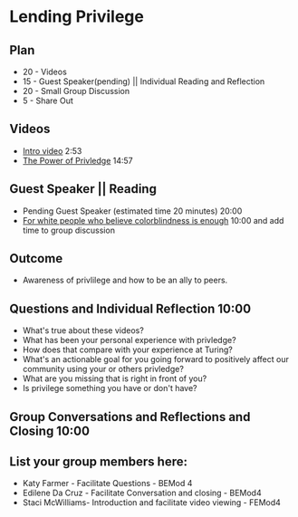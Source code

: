 # Lending Privilege
## Plan

* 20 - Videos
* 15 - Guest Speaker(pending) || Individual Reading and Reflection
* 20 - Small Group Discussion
* 5 - Share Out 

## Videos
* [Intro video](https://www.youtube.com/watch?v=SqL9onVybW0) 2:53
* [The Power of Privledge](https://www.youtube.com/watch?v=N0acvkHIiZs) 14:57

## Guest Speaker || Reading
* Pending Guest Speaker (estimated time 20 minutes) 20:00
* [For white people who believe colorblindness is enough](http://www.huffingtonpost.com/entry/for-white-people-who-believe-colorblindness-is-enough_us_5782a4b0e4b0f06648f526a1?section=) 10:00 and add time to group discussion

## Outcome 
* Awareness of privlilege and how to be an ally to peers.

## Questions and Individual Reflection 10:00
* What's true about these videos?
* What has been your personal experience with privledge?
* How does that compare with your experience at Turing?
* What's an actionable goal for you going forward to positively affect our community using your or others privledge?
* What are you missing that is right in front of you?
* Is privilege something you have or don't have?

## Group Conversations and Reflections and Closing 10:00

## List your group members here:
* Katy Farmer - Facilitate Questions - BEMod 4 
* Edilene Da Cruz - Facilitate Conversation and closing - BEMod4
* Staci McWilliams- Introduction and facilitate video viewing - FEMod4
